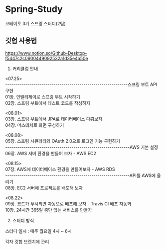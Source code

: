 # Spring-Study
코테이토 3기 스프링 스터디(2팀)


## 깃헙 사용법  
https://www.notion.so/Github-Desktop-f5447c2c0900449092532a1d35e4a50e

1. 커리큘럼 안내  

<07.25>  
-------------------------------------------------------------스프링 부트 API 구현  
01장. 인텔리제이로 스프링 부트 시작하기  
02장. 스프링 부트에서 테스트 코드를 작성하자  

<08.01>  
03장. 스프링 부트에서 JPA로 데이터베이스 다뤄보자  
04장. 머스테치로 화면 구성하기  

<08.08>  
05장. 스프링 시큐리티와 OAuth 2.0으로 로그인 기능 구현하기  
--------------------------------------------------------------AWS 기본 설정  
06장. AWS 서버 환경을 만들어 보자 - AWS EC2  

<08.15>  
07장. AWS에 데이터베이스 환경을 만들어보자 - AWS RDS  
--------------------------------------------------------------API를 AWS에 올리기  
08장. EC2 서버에 프로젝트를 배포해 보자  

<08.22>  
09장. 코드가 푸시되면 자동으로 배포해 보자 - Travis CI 배포 자동화  
10장. 24시간 365일 중단 없는 서비스를 만들자  

2. 스터디 방식  

스터디 일시 : 매주 월요일 4시 ~  6시  

각자 깃헙 브랜치에 관리    
